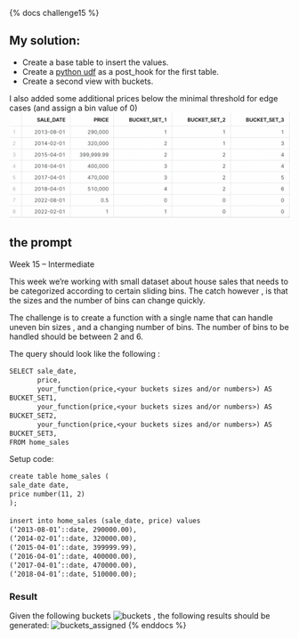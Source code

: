 {% docs challenge15 %}
## My solution:
- Create a base table to insert the values.
- Create a [python udf](https://github.com/dsmdavid/frostyfridays-sf/blob/main/macros/ch_15_create_udf.sql) as a post_hook for the first table.
- Create a second view with buckets.

I also added some additional prices below the minimal threshold for edge cases (and assign a bin value of 0)
![sample output](https://raw.githubusercontent.com/dsmdavid/frostyfridays-sf/main/assets/ch_15.png)

## the prompt
Week 15 – Intermediate

This week we’re working with small dataset about house sales that needs to be categorized according to certain sliding bins. The catch however , is that the sizes and the number of bins can change quickly.

The challenge is to create a function with a single name that can handle uneven bin sizes , and a changing number of bins. The number of bins to be handled should be between 2 and 6.

The query should look like the following :
```
SELECT sale_date,
       price,
       your_function(price,<your buckets sizes and/or numbers>) AS BUCKET_SET1,
       your_function(price,<your buckets sizes and/or numbers>) AS BUCKET_SET2,
       your_function(price,<your buckets sizes and/or numbers>) AS BUCKET_SET3,
FROM home_sales
```

Setup code:
```
create table home_sales (
sale_date date,
price number(11, 2)
);

insert into home_sales (sale_date, price) values
(‘2013-08-01’::date, 290000.00),
(‘2014-02-01’::date, 320000.00),
(‘2015-04-01’::date, 399999.99),
(‘2016-04-01’::date, 400000.00),
(‘2017-04-01’::date, 470000.00),
(‘2018-04-01’::date, 510000.00);
```
### Result

Given the following buckets 
![buckets](https://frostyfriday.org/wp-content/uploads/2022/09/image-1.png)
, the following results should be generated:
![buckets_assigned](https://lh5.googleusercontent.com/rwSl_Fh-4Ir3HCaquHOXv5kTlRezZn9uOoVEJr8XmAGZBAGtsiDpnU_XYO3LJ7WHFLko3KNMt8PtGp8SlUxbt15pZlOLAH8U4pGRv63JGhvmJXFpcOg26vhb4wXPY1xNJePT0AhX4kVgUtiSH0JmS1eGkiCLH5fmUmgBLn-7LYDf8SSdchhA3zRFeA)
{% enddocs %}